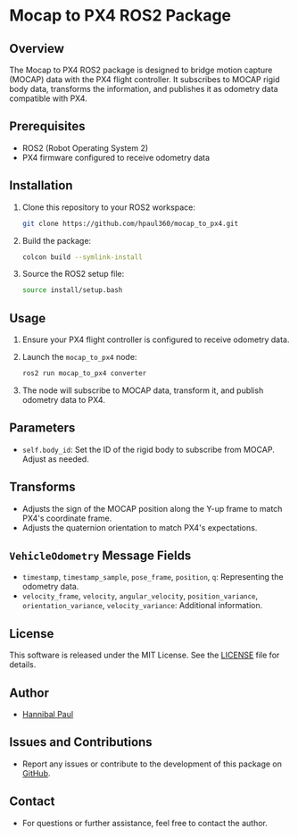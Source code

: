 # Mocap to PX4 ROS2 Package

## Overview
The Mocap to PX4 ROS2 package is designed to bridge motion capture (MOCAP) data with the PX4 flight controller. It subscribes to MOCAP rigid body data, transforms the information, and publishes it as odometry data compatible with PX4.

## Prerequisites
- ROS2 (Robot Operating System 2)
- PX4 firmware configured to receive odometry data

## Installation
1. Clone this repository to your ROS2 workspace:

    ```bash
    git clone https://github.com/hpaul360/mocap_to_px4.git
    ```

2. Build the package:

    ```bash
    colcon build --symlink-install
    ```

3. Source the ROS2 setup file:

    ```bash
    source install/setup.bash
    ```

## Usage
1. Ensure your PX4 flight controller is configured to receive odometry data.
2. Launch the `mocap_to_px4` node:

    ```bash
    ros2 run mocap_to_px4 converter
    ```

3. The node will subscribe to MOCAP data, transform it, and publish odometry data to PX4.

## Parameters
- `self.body_id`: Set the ID of the rigid body to subscribe from MOCAP. Adjust as needed.

## Transforms
- Adjusts the sign of the MOCAP position along the Y-up frame to match PX4's coordinate frame.
- Adjusts the quaternion orientation to match PX4's expectations.

## `VehicleOdometry` Message Fields
- `timestamp`, `timestamp_sample`, `pose_frame`, `position`, `q`: Representing the odometry data.
- `velocity_frame`, `velocity`, `angular_velocity`, `position_variance`, `orientation_variance`, `velocity_variance`: Additional information.

## License
This software is released under the MIT License. See the [LICENSE](LICENSE) file for details.

## Author
- [Hannibal Paul](https://github.com/hpaul360)

## Issues and Contributions
- Report any issues or contribute to the development of this package on [GitHub](https://github.com/hpaul360/mocap_to_px4).

## Contact
- For questions or further assistance, feel free to contact the author.
